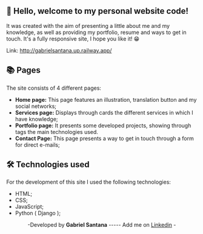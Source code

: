 ## 👋 Hello, welcome to my personal website code!
It was created with the aim of presenting a little about me and my knowledge, as well as providing my portfolio, resume and ways to get in touch.
It's a fully responsive site, I hope you like it! 😁

Link: http://gabrielsantana.up.railway.app/

## 📚 Pages
The site consists of 4 different pages:

- **Home page:** This page features an illustration, translation button and my social networks;
- **Services page:** Displays through cards the different services in which I have knowledge;
- **Portfolio page:** It presents some developed projects, showing through tags the main technologies used.
- **Contact Page:** This page presents a way to get in touch through a form for direct e-mails;

## 🛠 Technologies used
For the development of this site I used the following technologies:
- HTML;
- CSS;
- JavaScript;
- Python ( Django );

<p align=center>
-Developed by <strong>Gabriel Santana</strong> ----- Add me on <a href="https://www.linkedin.com/in/GScripter" target="__blank">Linkedin</a>
-</p>
